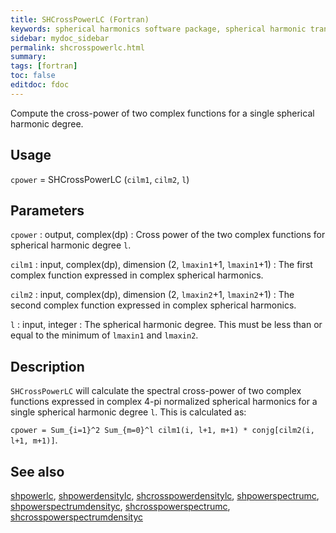 ```yaml
---
title: SHCrossPowerLC (Fortran)
keywords: spherical harmonics software package, spherical harmonic transform, legendre functions, multitaper spectral analysis, fortran, Python, gravity, magnetic field
sidebar: mydoc_sidebar
permalink: shcrosspowerlc.html
summary:
tags: [fortran]
toc: false
editdoc: fdoc
---
```


Compute the cross-power of two complex functions for a single spherical harmonic degree.

## Usage

`cpower` = SHCrossPowerLC (`cilm1`, `cilm2`, `l`)

## Parameters

`cpower` : output, complex(dp)
:   Cross power of the two complex functions for spherical harmonic degree `l`.

`cilm1` : input, complex(dp), dimension (2, `lmaxin1`+1, `lmaxin1`+1)
:   The first complex function expressed in complex spherical harmonics.

`cilm2` : input, complex(dp), dimension (2, `lmaxin2`+1, `lmaxin2`+1)
:   The second complex function expressed in complex spherical harmonics.

`l` : input, integer
:   The spherical harmonic degree. This must be less than or equal to the minimum of `lmaxin1` and `lmaxin2`.

## Description

`SHCrossPowerLC` will calculate the spectral cross-power of two complex functions expressed in complex 4-pi normalized spherical harmonics for a single spherical harmonic degree `l`. This is calculated as:

`cpower = Sum_{i=1}^2 Sum_{m=0}^l cilm1(i, l+1, m+1) * conjg[cilm2(i, l+1, m+1)]`.

## See also

[shpowerlc](shpowerlc.html), [shpowerdensitylc](shpowerdensitylc.html), [shcrosspowerdensitylc](shcrosspowerdensitylc.html), [shpowerspectrumc](shpowerspectrumc.html), [shpowerspectrumdensityc](shpowerspectrumdensityc.html), [shcrosspowerspectrumc](shcrosspowerspectrumc.html), [shcrosspowerspectrumdensityc](shcrosspowerspectrumdensityc.html)
